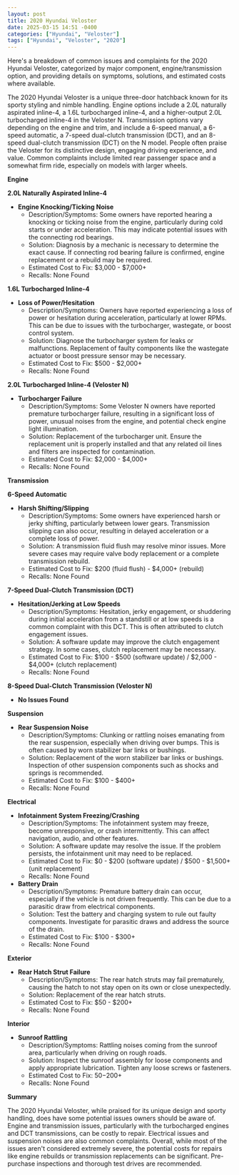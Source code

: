 ```yaml
---
layout: post
title: 2020 Hyundai Veloster
date: 2025-03-15 14:51 -0400
categories: ["Hyundai", "Veloster"]
tags: ["Hyundai", "Veloster", "2020"]
---
```

Here's a breakdown of common issues and complaints for the 2020 Hyundai Veloster, categorized by major component, engine/transmission option, and providing details on symptoms, solutions, and estimated costs where available.

The 2020 Hyundai Veloster is a unique three-door hatchback known for its sporty styling and nimble handling. Engine options include a 2.0L naturally aspirated inline-4, a 1.6L turbocharged inline-4, and a higher-output 2.0L turbocharged inline-4 in the Veloster N. Transmission options vary depending on the engine and trim, and include a 6-speed manual, a 6-speed automatic, a 7-speed dual-clutch transmission (DCT), and an 8-speed dual-clutch transmission (DCT) on the N model. People often praise the Veloster for its distinctive design, engaging driving experience, and value. Common complaints include limited rear passenger space and a somewhat firm ride, especially on models with larger wheels.

**Engine**

**2.0L Naturally Aspirated Inline-4**

*   **Engine Knocking/Ticking Noise**
    *   Description/Symptoms: Some owners have reported hearing a knocking or ticking noise from the engine, particularly during cold starts or under acceleration. This may indicate potential issues with the connecting rod bearings.
    *   Solution: Diagnosis by a mechanic is necessary to determine the exact cause. If connecting rod bearing failure is confirmed, engine replacement or a rebuild may be required.
    *   Estimated Cost to Fix: $3,000 - $7,000+
    *   Recalls: None Found

**1.6L Turbocharged Inline-4**

*   **Loss of Power/Hesitation**
    *   Description/Symptoms: Owners have reported experiencing a loss of power or hesitation during acceleration, particularly at lower RPMs. This can be due to issues with the turbocharger, wastegate, or boost control system.
    *   Solution: Diagnose the turbocharger system for leaks or malfunctions. Replacement of faulty components like the wastegate actuator or boost pressure sensor may be necessary.
    *   Estimated Cost to Fix: $500 - $2,000+
    *   Recalls: None Found

**2.0L Turbocharged Inline-4 (Veloster N)**

*   **Turbocharger Failure**
    *   Description/Symptoms: Some Veloster N owners have reported premature turbocharger failure, resulting in a significant loss of power, unusual noises from the engine, and potential check engine light illumination.
    *   Solution: Replacement of the turbocharger unit. Ensure the replacement unit is properly installed and that any related oil lines and filters are inspected for contamination.
    *   Estimated Cost to Fix: $2,000 - $4,000+
    *   Recalls: None Found

**Transmission**

**6-Speed Automatic**

*   **Harsh Shifting/Slipping**
    *   Description/Symptoms: Some owners have experienced harsh or jerky shifting, particularly between lower gears. Transmission slipping can also occur, resulting in delayed acceleration or a complete loss of power.
    *   Solution: A transmission fluid flush may resolve minor issues. More severe cases may require valve body replacement or a complete transmission rebuild.
    *   Estimated Cost to Fix: $200 (fluid flush) - $4,000+ (rebuild)
    *   Recalls: None Found

**7-Speed Dual-Clutch Transmission (DCT)**

*   **Hesitation/Jerking at Low Speeds**
    *   Description/Symptoms: Hesitation, jerky engagement, or shuddering during initial acceleration from a standstill or at low speeds is a common complaint with this DCT. This is often attributed to clutch engagement issues.
    *   Solution: A software update may improve the clutch engagement strategy. In some cases, clutch replacement may be necessary.
    *   Estimated Cost to Fix: $100 - $500 (software update) / $2,000 - $4,000+ (clutch replacement)
    *   Recalls: None Found

**8-Speed Dual-Clutch Transmission (Veloster N)**

*   **No Issues Found**

**Suspension**

*   **Rear Suspension Noise**
    * Description/Symptoms: Clunking or rattling noises emanating from the rear suspension, especially when driving over bumps. This is often caused by worn stabilizer bar links or bushings.
    * Solution: Replacement of the worn stabilizer bar links or bushings. Inspection of other suspension components such as shocks and springs is recommended.
    * Estimated Cost to Fix: $100 - $400+
    * Recalls: None Found

**Electrical**

*   **Infotainment System Freezing/Crashing**
    *   Description/Symptoms: The infotainment system may freeze, become unresponsive, or crash intermittently. This can affect navigation, audio, and other features.
    *   Solution: A software update may resolve the issue. If the problem persists, the infotainment unit may need to be replaced.
    *   Estimated Cost to Fix: $0 - $200 (software update) / $500 - $1,500+ (unit replacement)
    *   Recalls: None Found
*   **Battery Drain**
    * Description/Symptoms: Premature battery drain can occur, especially if the vehicle is not driven frequently. This can be due to a parasitic draw from electrical components.
    * Solution: Test the battery and charging system to rule out faulty components. Investigate for parasitic draws and address the source of the drain.
    * Estimated Cost to Fix: $100 - $300+
    * Recalls: None Found

**Exterior**

*   **Rear Hatch Strut Failure**
    *   Description/Symptoms: The rear hatch struts may fail prematurely, causing the hatch to not stay open on its own or close unexpectedly.
    *   Solution: Replacement of the rear hatch struts.
    *   Estimated Cost to Fix: $50 - $200+
    *   Recalls: None Found

**Interior**

*   **Sunroof Rattling**
    * Description/Symptoms: Rattling noises coming from the sunroof area, particularly when driving on rough roads.
    * Solution: Inspect the sunroof assembly for loose components and apply appropriate lubrication. Tighten any loose screws or fasteners.
    * Estimated Cost to Fix: $50-$200+
    * Recalls: None Found

**Summary**

The 2020 Hyundai Veloster, while praised for its unique design and sporty handling, does have some potential issues owners should be aware of. Engine and transmission issues, particularly with the turbocharged engines and DCT transmissions, can be costly to repair. Electrical issues and suspension noises are also common complaints. Overall, while most of the issues aren't considered extremely severe, the potential costs for repairs like engine rebuilds or transmission replacements can be significant. Pre-purchase inspections and thorough test drives are recommended.

